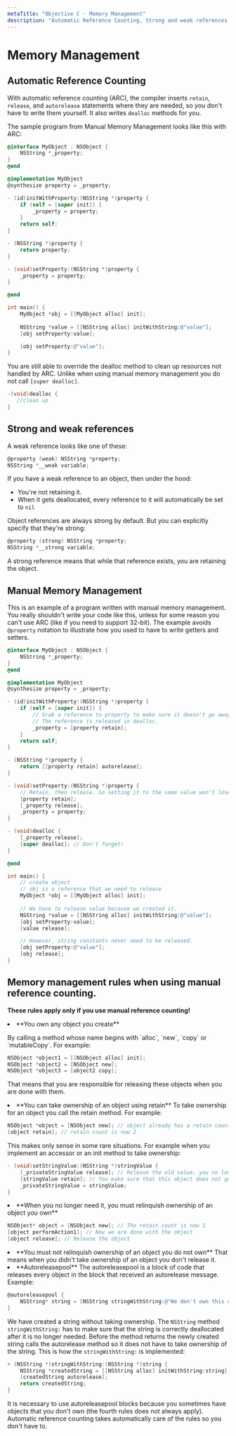 ```yaml
---
metaTitle: "Objective C - Memory Management"
description: "Automatic Reference Counting, Strong and weak references, Manual Memory Management, Memory management rules when using manual reference counting."
---
```


# Memory Management



## Automatic Reference Counting


With automatic reference counting (ARC), the compiler inserts `retain`, `release`, and `autorelease` statements where they are needed, so you don't have to write them yourself. It also writes `dealloc` methods for you.

The sample program from Manual Memory Management looks like this with ARC:

```objectivec
@interface MyObject : NSObject {
    NSString *_property;
}
@end

@implementation MyObject
@synthesize property = _property;

- (id)initWithProperty:(NSString *)property {
    if (self = [super init]) {
        _property = property;
    }
    return self;
}

- (NSString *)property {
    return property;
}

- (void)setProperty:(NSString *)property {
    _property = property;
}

@end

```

```objectivec
int main() {
    MyObject *obj = [[MyObject alloc] init];
    
    NSString *value = [[NSString alloc] initWithString:@"value"];
    [obj setProperty:value];

    [obj setProperty:@"value"];
}

```

You are still able to override the dealloc method to clean up resources not handled by ARC. Unlike when using manual memory management you do not call `[super dealloc]`.

```objectivec
-(void)dealloc {
   //clean up
}

```



## Strong and weak references


A weak reference looks like one of these:

```objectivec
@property (weak) NSString *property;
NSString *__weak variable;

```

If you have a weak reference to an object, then under the hood:

- You're not retaining it.
- When it gets deallocated, every reference to it will automatically be set to `nil`

Object references are always strong by default. But you can explicitly specify that they're strong:

```objectivec
@property (strong) NSString *property;
NSString *__strong variable;

```

A strong reference means that while that reference exists, you are retaining the object.



## Manual Memory Management


This is an example of a program written with manual memory management. You really shouldn't write your code like this, unless for some reason you can't use ARC (like if you need to support 32-bit). The example avoids `@property` notation to illustrate how you used to have to write getters and setters.

```objectivec
@interface MyObject : NSObject {
    NSString *_property;
}
@end

@implementation MyObject
@synthesize property = _property;

- (id)initWithProperty:(NSString *)property {
    if (self = [super init]) {
        // Grab a reference to property to make sure it doesn't go away.
        // The reference is released in dealloc.
        _property = [property retain];
    }
    return self;
}

- (NSString *)property {
    return [[property retain] autorelease];
}

- (void)setProperty:(NSString *)property {
    // Retain, then release. So setting it to the same value won't lose the reference.
    [property retain];
    [_property release];
    _property = property;
}

- (void)dealloc {
    [_property release];
    [super dealloc]; // Don't forget!
}

@end

```

```objectivec
int main() {
    // create object
    // obj is a reference that we need to release
    MyObject *obj = [[MyObject alloc] init];
    
    // We have to release value because we created it.
    NSString *value = [[NSString alloc] initWithString:@"value"];
    [obj setProperty:value];
    [value release];

    // However, string constants never need to be released.
    [obj setProperty:@"value"];
    [obj release];
}

```



## Memory management rules when using manual reference counting.


**These rules apply only if you use manual reference counting!**

<li>
**You own any object you create**
<p>By calling a method whose name begins with `alloc`, `new`, `copy` or `mutableCopy`.
For example:</p>

```objectivec
NSObject *object1 = [[NSObject alloc] init];
NSObject *object2 = [NSObject new];
NSObject *object3 = [object2 copy];

```


That means that you are responsible for releasing these objects when you are done with them.
</li>
<li>
**You can take ownership of an object using retain**
To take ownership for an object you call the retain method.
For example:

```objectivec
NSObject *object = [NSObject new]; // object already has a retain count of 1
[object retain]; // retain count is now 2

```


This makes only sense in some rare situations.
For example when you implement an accessor or an init method to take ownership:

```objectivec
- (void)setStringValue:(NSString *)stringValue {
    [_privateStringValue release]; // Release the old value, you no longer need it
    [stringValue retain]; // You make sure that this object does not get deallocated outside of your scope.
    _privateStringValue = stringValue;
}

```


</li>
<li>
**When you no longer need it, you must relinquish ownership of an object you own**

```objectivec
NSObject* object = [NSObject new]; // The retain count is now 1
[object performAction1]; // Now we are done with the object
[object release]; // Release the object

```


</li>
<li>
**You must not relinquish ownership of an object you do not own**
That means when you didn't take ownership of an object you don't release it.
</li>
<li>
**Autoreleasepool**
The autoreleasepool is a block of code that releases every object in the block that received an autorelease message.
Example:

```objectivec
@autoreleasepool {
    NSString* string = [NSString stringWithString:@"We don't own this object"];
}

```


We have created a string without taking ownership. The `NSString` method `stringWithString:` has to make sure that the string is correctly deallocated after it is no longer needed. Before the method returns the newly created string calls the autorelease method so it does not have to take ownership of the string.
This is how the `stringWithString:` is implemented:

```objectivec
+ (NSString *)stringWithString:(NSString *)string {
    NSString *createdString = [[NSString alloc] initWithString:string];
    [createdString autorelease];
    return createdString;
}

```


It is necessary to use autoreleasepool blocks because you sometimes have objects that you don't own (the fourth rules does not always apply).
Automatic reference counting takes automatically care of the rules so you don't have to.
</li>

